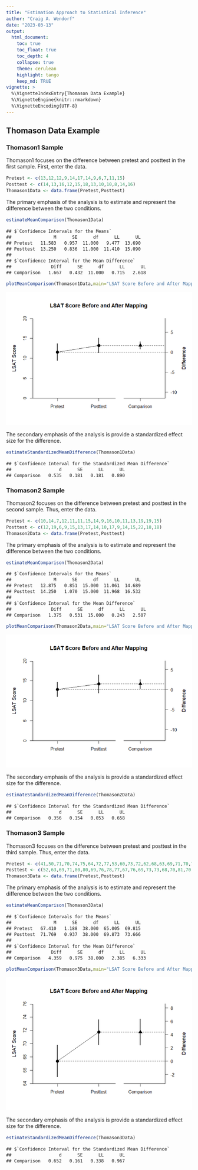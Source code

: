 ```yaml
---
title: "Estimation Approach to Statistical Inference"
author: "Craig A. Wendorf"
date: "2023-03-13"
output:
  html_document:
    toc: true
    toc_float: true
    toc_depth: 4
    collapse: true
    theme: cerulean
    highlight: tango
    keep_md: TRUE
vignette: >
  %\VignetteIndexEntry{Thomason Data Example}
  %\VignetteEngine{knitr::rmarkdown}
  %\VignetteEncoding{UTF-8}
---
```






## Thomason Data Example

### Thomason1 Sample

Thomason1 focuses on the difference between pretest and posttest in the first sample. First, enter the data.


```r
Pretest <- c(13,12,12,9,14,17,14,9,6,7,11,15)
Posttest <- c(14,13,16,12,15,18,13,10,10,8,14,16)
Thomason1Data <- data.frame(Pretest,Posttest)
```

The primary emphasis of the analysis is to estimate and represent the difference between the two conditions.


```r
estimateMeanComparison(Thomason1Data)
```

```
## $`Confidence Intervals for the Means`
##                M      SE      df      LL      UL
## Pretest   11.583   0.957  11.000   9.477  13.690
## Posttest  13.250   0.836  11.000  11.410  15.090
## 
## $`Confidence Interval for the Mean Difference`
##               Diff      SE      df      LL      UL
## Comparison   1.667   0.432  11.000   0.715   2.618
```

```r
plotMeanComparison(Thomason1Data,main="LSAT Score Before and After Mapping",ylab="LSAT Score",ylim=c(0,20),values=FALSE)
```

![](figures/Thomason1-Data-Comparison-1.png)<!-- -->

The secondary emphasis of the analysis is provide a standardized effect size for the difference.


```r
estimateStandardizedMeanDifference(Thomason1Data)
```

```
## $`Confidence Interval for the Standardized Mean Difference`
##                  d      SE      LL      UL
## Comparison   0.535   0.181   0.181   0.890
```

### Thomason2 Sample

Thomason2 focuses on the difference between pretest and posttest in the second sample. Thus, enter the data.


```r
Pretest <- c(10,14,7,12,11,11,15,14,9,16,10,11,13,19,19,15)
Posttest <- c(12,19,6,9,15,13,17,14,10,17,9,14,15,22,18,18)
Thomason2Data <- data.frame(Pretest,Posttest)
```

The primary emphasis of the analysis is to estimate and represent the difference between the two conditions.


```r
estimateMeanComparison(Thomason2Data)
```

```
## $`Confidence Intervals for the Means`
##                M      SE      df      LL      UL
## Pretest   12.875   0.851  15.000  11.061  14.689
## Posttest  14.250   1.070  15.000  11.968  16.532
## 
## $`Confidence Interval for the Mean Difference`
##               Diff      SE      df      LL      UL
## Comparison   1.375   0.531  15.000   0.243   2.507
```

```r
plotMeanComparison(Thomason2Data,main="LSAT Score Before and After Mapping",ylab="LSAT Score",ylim=c(0,20),values=FALSE)
```

![](figures/Thomason2-Data-Comparison-1.png)<!-- -->

The secondary emphasis of the analysis is provide a standardized effect size for the difference.


```r
estimateStandardizedMeanDifference(Thomason2Data)
```

```
## $`Confidence Interval for the Standardized Mean Difference`
##                  d      SE      LL      UL
## Comparison   0.356   0.154   0.053   0.658
```

### Thomason3 Sample

Thomason3 focuses on the difference between pretest and posttest in the third sample. Thus, enter the data.


```r
Pretest <- c(41,50,71,70,74,75,64,72,77,53,60,73,72,62,68,63,69,71,70,70,75,71,76,64,70,65,75,66,70,70,64,72,63,68,64,61,63,76,71)
Posttest <- c(52,63,69,71,80,80,69,76,78,77,67,76,69,73,73,68,70,81,70,76,77,75,69,77,70,76,65,64,72,71,63,78,71,77,67,66,73,75,75)
Thomason3Data <- data.frame(Pretest,Posttest)
```

The primary emphasis of the analysis is to estimate and represent the difference between the two conditions.


```r
estimateMeanComparison(Thomason3Data)
```

```
## $`Confidence Intervals for the Means`
##                M      SE      df      LL      UL
## Pretest   67.410   1.188  38.000  65.005  69.815
## Posttest  71.769   0.937  38.000  69.873  73.666
## 
## $`Confidence Interval for the Mean Difference`
##               Diff      SE      df      LL      UL
## Comparison   4.359   0.975  38.000   2.385   6.333
```

```r
plotMeanComparison(Thomason3Data,main="LSAT Score Before and After Mapping",ylab="LSAT Score",values=FALSE)
```

![](figures/Thomason3-Data-Comparison-1.png)<!-- -->

The secondary emphasis of the analysis is provide a standardized effect size for the difference.


```r
estimateStandardizedMeanDifference(Thomason3Data)
```

```
## $`Confidence Interval for the Standardized Mean Difference`
##                  d      SE      LL      UL
## Comparison   0.652   0.161   0.338   0.967
```
